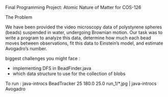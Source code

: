 Final Programming Project: Atomic Nature of Matter for COS-126 


The Problem

We have been provided the video microscopy data of polystyrene spheres (beads) suspended in water, undergoing Brownian motion. Our task was to write a program to analyze this data, determine how much each bead moves between observations, fit this data to Einstein’s model, and estimate Avogadro’s number.



biggest challenges you might face :
- implementing DFS in BeadFinder.java
- which data structure to use for the collection of blobs

To run :
java-introcs BeadTracker 25 180.0 25.0 run_1/*.jpg | java-introcs Avogadro
